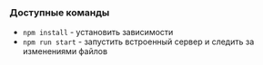 
### Доступные команды

* `npm install` - установить зависимости
* `npm run start` - запустить встроенный сервер и следить за изменениями файлов

